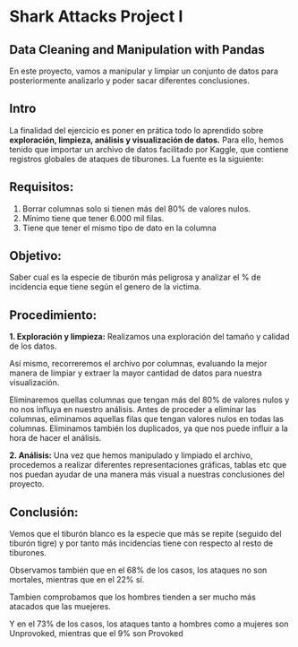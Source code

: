 # Shark Attacks Project I 

## Data Cleaning and Manipulation with Pandas
En este proyecto, vamos a manipular y limpiar un conjunto de datos para posteriormente analizarlo y poder sacar diferentes conclusiones. 

## Intro
La finalidad del ejercicio es poner en prática todo lo aprendido sobre **exploración, limpieza, análisis y visualización de datos.**
Para ello, hemos tenido que importar un archivo de datos facilitado por Kaggle, que contiene registros globales de ataques de tiburones. La fuente es la siguiente:

## Requisitos:
1. Borrar columnas solo si tienen más del 80% de valores nulos.
2. Mínimo tiene que tener 6.000 mil filas.
3. Tiene que tener el mismo tipo de dato en la columna

## Objetivo:
Saber cual es la especie de tiburón más peligrosa y analizar el % de incidencia eque tiene según el genero de la victima.

## Procedimiento:

**1. Exploración y limpieza:**
Realizamos una exploración del tamaño y calidad de los datos.

Así mismo, recorreremos el archivo por columnas, evaluando la mejor manera de limpiar y extraer la mayor cantidad de datos para nuestra visualización. 

Eliminaremos quellas columnas que tengan más del 80% de valores nulos y no nos influya en nuestro análisis. Antes de proceder a eliminar las columnas, eliminamos aquellas filas que tengan valores nulos en todas las columnas. Eliminamos también los duplicados, ya que nos puede influir a la hora de hacer el análisis.

**2. Análisis:**
Una vez que hemos manipulado y limpiado el archivo, procedemos a realizar diferentes representaciones gráficas, tablas etc que nos puedan ayudar de una manera más visual a nuestras conclusiones del proyecto.

## Conclusión:
Vemos que el tiburón blanco es la especie que más se repite (seguido del tiburón tigre) y por tanto más incidencias tiene con respecto al resto de tiburones. 

Observamos también que en el 68% de los casos, los ataques no son mortales, mientras que en el 22% sí.

Tambien comprobamos que los hombres tienden a ser mucho más atacados que las muejeres.

Y en el 73% de los casos, los ataques tanto a hombres como a mujeres son Unprovoked, mientras que el 9% son Provoked













